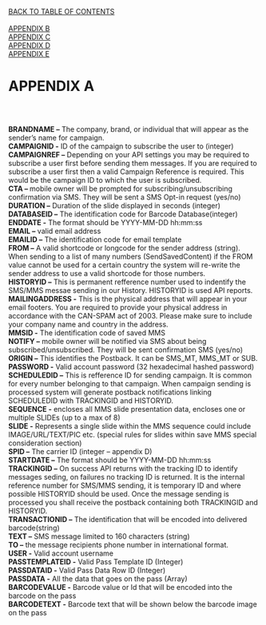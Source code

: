 <a href="/1.3/README.md">BACK TO TABLE OF CONTENTS</a>
<BR>
<BR>
<a href="APPENDIX%20B.md">APPENDIX B</a>
<BR>
<a href="APPENDIX%20C.md">APPENDIX C</a>
<BR>
<a href="APPENDIX%20D.md">APPENDIX D</a>
<BR>
<a href="APPENDIX%20E.md/">APPENDIX E</a>
<BR>

<h1>APPENDIX A</h1>
<h2></h2>

<BR>

<b>BRANDNAME –</b> The company, brand, or individual that will appear as the sender’s name for campaign.
<BR>
<b>CAMPAIGNID -</b> ID of the campaign to subscribe the user to (integer)
<BR>
<b>CAMPAIGNREF –</b> Depending on your API settings you may be required to subscribe a user first before sending them messages. If you are required to subscribe a user first then a valid Campaign Reference is required. This would be the campaign ID to which the user is subscribed.
<BR>
<b>CTA – </b> mobile owner will be prompted for subscribing/unsubscribing confirmation via SMS. They will be sent a SMS Opt-in request (yes/no)
<BR>
<b>DURATION –</b> Duration of the slide displayed in seconds (integer)
<BR>
<b>DATABASEID –</b> The identification code for Barcode Database(integer)
<BR>
<b>ENDDATE -</b> The format should be YYYY-MM-DD hh:mm:ss
<BR>
<b>EMAIL –</b> valid email address
<BR>
<b>EMAILID –</b> The identification code for email template
<BR>
<b>FROM –</b> A valid shortcode or longcode for the sender address (string). When sending to a list of many numbers (SendSavedContent) if the FROM value cannot be used for a certain country the system will re-write the sender address to use a valid shortcode for those numbers.
<BR>
<b>HISTORYID –</b> This is permanent refference number used to indentify the SMS/MMS messae sending in our History. HISTORYID is used API reports.
<BR>
<b>MAILINGADDRESS -</b> This is the physical address that will appear in your email footers. You are required to provide your physical address in accordance with the CAN-SPAM act of 2003. Please make sure to include your company name and country in the address.
<BR>
<b>MMSID -</b> The identification code of saved MMS
<BR>
<b>NOTIFY –</b> mobile owner will be notified via SMS about being subscribed/unsubscribed. They will be sent confirmation SMS (yes/no)
<BR>
<b>ORIGIN –</b> This identifies the Postback. It can be SMS_MT, MMS_MT or SUB.
<BR>
<b>PASSWORD -</b> Valid account password (32 hexadecimal hashed password)
<BR>
<b>SCHEDULEDID –</b> This is refference ID for sending campaign. It is common for every number belonging to that campaign. When campaign sending is processed system will generate postback notifications linking SCHEDULEDID with TRACKINGID and HISTORYID.
<BR>
<b>SEQUENCE -</b> encloses all MMS slide presentation data, encloses one or multiple SLIDEs (up to a max of 8)
<BR>
<b>SLIDE -</b> Represents a single slide within the MMS sequence could include IMAGE/URL/TEXT/PIC etc. (special rules for slides within save MMS special consideration section)
<BR>
<b>SPID –</b> The carrier ID (integer – appendix D)
<BR>
<b>STARTDATE –</b> The format should be YYYY-MM-DD hh:mm:ss
<BR>
<b>TRACKINGID –</b> On success API returns with the tracking ID to identify messages seding, on failures no tracking ID is returned. It is the internal reference number for SMS/MMS sending, it is temporary ID and where possible HISTORYID should be used. Once the message sending is processed you shall receive the postback containing both TRACKINGID and HISTORYID.
<BR>
<b>TRANSACTIONID –</b> The identification that will be encoded into delivered barcode(string)
<BR>
<b>TEXT –</b> SMS message limited to 160 characters (string)
<BR>
<b>TO –</b> the message recipients phone number in international format.
<BR>
<b>USER -</b> Valid account username
<BR>
<b>PASSTEMPLATEID -</b> Valid Pass Template ID (Integer)
<BR>
<b>PASSDATAID -</b> Valid Pass Data Row ID (Integer)
<BR>
<b>PASSDATA -</b> All the data that goes on the pass (Array)
<BR>
<b>BARCODEVALUE -</b> Barcode value or Id that will be encoded into the barcode on the pass
<BR>
<b>BARCODETEXT -</b> Barcode text that will be shown below the barcode image on the pass

